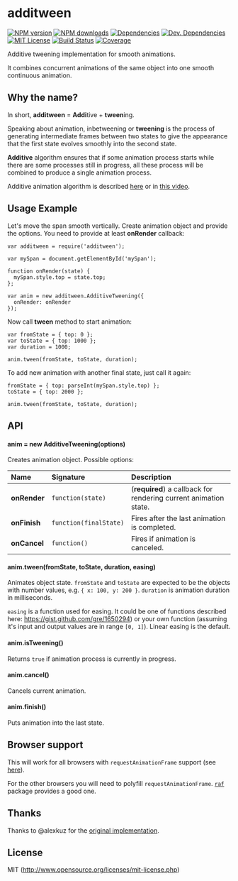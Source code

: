 # additween
[![NPM version][npm-version-image]][npm-url] [![NPM downloads][npm-downloads-image]][npm-url] [![Dependencies][deps-image]][deps-url] [![Dev. Dependencies][dev-deps-image]][dev-deps-url] [![MIT License][license-image]][license-url] [![Build Status][travis-image]][travis-url] [![Coverage][codecov-image]][codecov-url]

Additive tweening implementation for smooth animations.
  
It combines concurrent animations of the same object into one smooth continuous animation.


## Why the name?

In short, **additween** = **Addi**tive + **tween**ing.

Speaking about animation, inbetweening or **tweening** is the process of generating intermediate frames between two states to give the appearance that the first state evolves smoothly into the second state.

**Additive** algorithm ensures that if some animation process starts while there are some processes still in progress, all these process will be combined to produce a single animation process.

Additive animation algorithm is described [here](http://iosoteric.com/additive-animations-animatewithduration-in-ios-8/) or in [this video](https://developer.apple.com/videos/wwdc/2014/#236).  


## Usage Example

Let's move the span smooth vertically. Create animation object and provide the options. You need to provide at least **onRender** callback:

```
var additween = require('additween');

var mySpan = document.getElementById('mySpan');

function onRender(state) {
  mySpan.style.top = state.top;
};

var anim = new additween.AdditiveTweening({
  onRender: onRender
});
```

Now call **tween** method to start animation:

```
var fromState = { top: 0 };
var toState = { top: 1000 };
var duration = 1000;

anim.tween(fromState, toState, duration);
```

To add new animation with another final state, just call it again:

```
fromState = { top: parseInt(mySpan.style.top) };
toState = { top: 2000 };

anim.tween(fromState, toState, duration);
```

## API


#### anim = new AdditiveTweening(options)

Creates animation object. Possible options:


Name | Signature | Description
:---------|:--------|:--------
**onRender** | `function(state)` | (**required**) a callback for rendering current animation state.
**onFinish** | `function(finalState)` | Fires after the last animation is completed.
**onCancel** | `function()` | Fires if animation is canceled.

#### anim.tween(fromState, toState, duration, easing)

Animates object state. `fromState` and `toState` are expected to be the objects with number values, e.g. `{ x: 100, y: 200 }`. `duration` is animation duration in milliseconds.

`easing` is a function used for easing. It could be one of functions described here: https://gist.github.com/gre/1650294) or your own function (assuming it's input and output values are in range `[0, 1]`). Linear easing is the default.

#### anim.isTweening()

Returns `true` if animation process is currently in progress.

#### anim.cancel()

Cancels current animation.

#### anim.finish()

Puts animation into the last state.
 
 
## Browser support

This will work for all browsers with `requestAnimationFrame` support (see [here](http://caniuse.com#search=requestAnimationFrame)).

For the other browsers you will need to polyfill `requestAnimationFrame`. [`raf`](https://www.npmjs.com/package/raf) package provides a good one.

 

## Thanks
Thanks to @alexkuz for the [original implementation](https://github.com/alexkuz/additive-animation).


## License

MIT (http://www.opensource.org/licenses/mit-license.php)

[deps-image]: https://img.shields.io/david/bhovhannes/additween.svg
[deps-url]: https://david-dm.org/bhovhannes/additween

[dev-deps-image]: https://img.shields.io/david/dev/bhovhannes/additween.svg
[dev-deps-url]: https://david-dm.org/bhovhannes/additween#info=devDependencies

[license-image]: http://img.shields.io/badge/license-MIT-blue.svg?style=flat
[license-url]: LICENSE

[npm-url]: https://www.npmjs.org/package/additween
[npm-version-image]: https://img.shields.io/npm/v/additween.svg?style=flat
[npm-downloads-image]: https://img.shields.io/npm/dm/additween.svg?style=flat

[travis-url]: https://travis-ci.org/bhovhannes/additween
[travis-image]: https://img.shields.io/travis/bhovhannes/additween.svg?style=flat

[codecov-url]: https://codecov.io/gh/bhovhannes/additween
[codecov-image]: https://img.shields.io/codecov/c/github/bhovhannes/additween.svg
